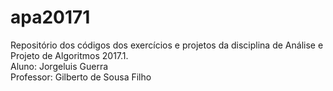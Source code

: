 # apa20171

Repositório dos códigos dos exercícios e projetos da disciplina de Análise e Projeto de Algoritmos 2017.1.  
Aluno: Jorgeluis Guerra  
Professor: Gilberto de Sousa Filho
